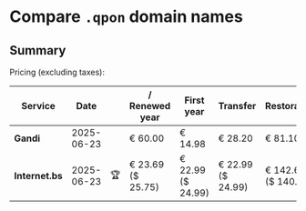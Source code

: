 # Compare `.qpon` domain names

## Summary

Pricing (excluding taxes):

| Service | Date |  | / Renewed year | First year | Transfer | Restoration |
|--|--|--|--|--|--|--|
| **Gandi** | 2025-06-23 |  | € 60.00 | € 14.98 | € 28.20 | € 81.10 |
| **Internet.bs** | 2025-06-23 | 🏆 | € 23.69<br>($ 25.75) | € 22.99<br>($ 24.99) | € 22.99<br>($ 24.99) | € 142.69<br>($ 140.75) |
